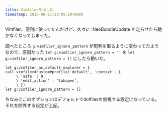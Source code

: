 ```yaml
---
title: Vimfilerを治した
timestamp: 2015-08-21T23:09:10+0900
---
```


Vimfiler、便利に使ってたんだけど、久々に :NeoBundleUpdate を走らせたら動かなくなってしまった。

調べたところ `g:vimfiler_ignore_pattern` が配列を取るように変わってたようなので、原因だった `let g:vimfiler_ignore_pattern = ''` を `let g:vimfiler_ignore_pattern = []` にしたら動いた。

```
let g:vimfiler_as_default_explorer = 1
call vimfiler#custom#profile('default', 'context', {
     \ 'safe' : 0,
     \ 'edit_action' : 'tabopen',
     \ })
let g:vimfiler_ignore_pattern = []
```

ちなみにこのオプションはデフォルトでdotfilesを無視する設定になっている。それを除外する設定が上記。
